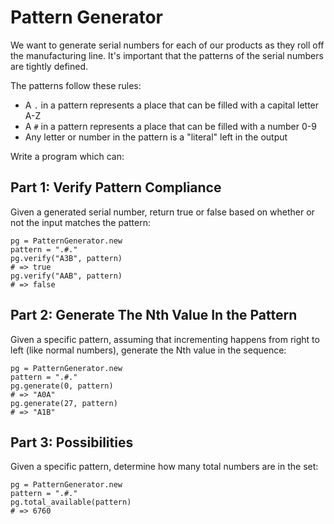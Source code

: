 # Pattern Generator

We want to generate serial numbers for each of our products as they roll off the manufacturing line. It's important that the patterns of the serial numbers are tightly defined.

The patterns follow these rules:

* A `.` in a pattern represents a place that can be filled with a capital letter A-Z
* A `#` in a pattern represents a place that can be filled with a number 0-9
* Any letter or number in the pattern is a "literal" left in the output

Write a program which can:

## Part 1: Verify Pattern Compliance

Given a generated serial number, return true or false based on whether or not the input matches the pattern:

```
pg = PatternGenerator.new
pattern = ".#."
pg.verify("A3B", pattern)
# => true
pg.verify("AAB", pattern)
# => false
```

## Part 2: Generate The Nth Value In the Pattern

Given a specific pattern, assuming that incrementing happens from right to left (like normal numbers), generate the Nth value in the sequence:

```
pg = PatternGenerator.new
pattern = ".#."
pg.generate(0, pattern)
# => "A0A"
pg.generate(27, pattern)
# => "A1B"
```

## Part 3: Possibilities

Given a specific pattern, determine how many total numbers are in the set:

```
pg = PatternGenerator.new
pattern = ".#."
pg.total_available(pattern)
# => 6760
```
